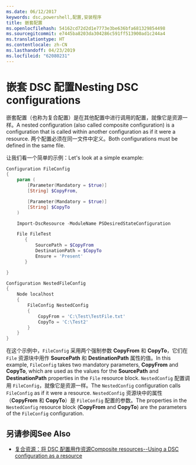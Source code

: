 ```yaml
---
ms.date: 06/12/2017
keywords: dsc,powershell,配置,安装程序
title: 嵌套配置
ms.openlocfilehash: 54162cd72d2d1e7773e3be636bfa681329854498
ms.sourcegitcommit: e7445ba8203da304286c591ff513900ad1c244a4
ms.translationtype: HT
ms.contentlocale: zh-CN
ms.lasthandoff: 04/23/2019
ms.locfileid: "62080231"
---
```

# <a name="nesting-dsc-configurations"></a><span data-ttu-id="9ab75-103">嵌套 DSC 配置</span><span class="sxs-lookup"><span data-stu-id="9ab75-103">Nesting DSC configurations</span></span>

<span data-ttu-id="9ab75-104">嵌套配置（也称为复合配置）是在其他配置中进行调用的配置，就像它是资源一样。</span><span class="sxs-lookup"><span data-stu-id="9ab75-104">A nested configuration (also called composite configuration) is a configuration that is called within another configuration as if it were a resource.</span></span>
<span data-ttu-id="9ab75-105">两个配置必须在同一文件中定义。</span><span class="sxs-lookup"><span data-stu-id="9ab75-105">Both configurations must be defined in the same file.</span></span>

<span data-ttu-id="9ab75-106">让我们看一个简单的示例：</span><span class="sxs-lookup"><span data-stu-id="9ab75-106">Let's look at a simple example:</span></span>

```powershell
Configuration FileConfig
{
    param (
        [Parameter(Mandatory = $true)]
        [String] $CopyFrom,

        [Parameter(Mandatory = $true)]
        [String] $CopyTo
    )

    Import-DscResource -ModuleName PSDesiredStateConfiguration

    File FileTest
       {
           SourcePath = $CopyFrom
           DestinationPath = $CopyTo
           Ensure = 'Present'
       }

}

Configuration NestedFileConfig
{
    Node localhost
    {
        FileConfig NestedConfig
        {
            CopyFrom = 'C:\Test\TestFile.txt'
            CopyTo = 'C:\Test2'
        }
    }
}
```

<span data-ttu-id="9ab75-107">在这个示例中，`FileConfig` 采用两个强制参数 **CopyFrom** 和 **CopyTo**，它们在 `File` 资源块中用作 **SourcePath** 和 **DestinationPath** 属性的值。</span><span class="sxs-lookup"><span data-stu-id="9ab75-107">In this example, `FileConfig` takes two mandatory parameters,  **CopyFrom** and **CopyTo**, which are used as the values for the **SourcePath** and **DestinationPath** properties in the `File` resource block.</span></span>
<span data-ttu-id="9ab75-108">`NestedConfig` 配置调用 `FileConfig`，就像它是资源一样。</span><span class="sxs-lookup"><span data-stu-id="9ab75-108">The `NestedConfig` configuration calls `FileConfig` as if it were a resource.</span></span>
<span data-ttu-id="9ab75-109">`NestedConfig` 资源块中的属性（**CopyFrom** 和 **CopyTo**）是 `FileConfig` 配置的参数。</span><span class="sxs-lookup"><span data-stu-id="9ab75-109">The properties in the `NestedConfig` resource block (**CopyFrom** and **CopyTo**) are the parameters of the `FileConfig` configuration.</span></span>

## <a name="see-also"></a><span data-ttu-id="9ab75-110">另请参阅</span><span class="sxs-lookup"><span data-stu-id="9ab75-110">See Also</span></span>

- [<span data-ttu-id="9ab75-111">复合资源：将 DSC 配置用作资源</span><span class="sxs-lookup"><span data-stu-id="9ab75-111">Composite resources--Using a DSC configuration as a resource</span></span>](../resources/authoringResourceComposite.md)
